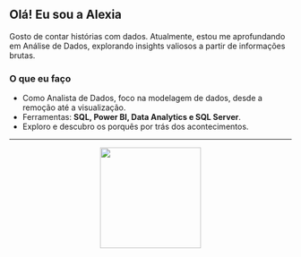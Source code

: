 ## Olá! Eu sou a Alexia  

Gosto de contar histórias com dados. Atualmente, estou me aprofundando em Análise de Dados, explorando insights valiosos a partir de informações brutas.  

### O que eu faço  

- Como Analista de Dados, foco na modelagem de dados, desde a remoção até a visualização.  
- Ferramentas: **SQL, Power BI, Data Analytics e SQL Server**.  
- Exploro e descubro os porquês por trás dos acontecimentos.  

---


<div align="center">
  <img height="180em" src="https://github-readme-stats.vercel.app/api/top-langs/?username=alexacoast&layout=compact&langs_count=7&theme=dark"/>
</div>  
